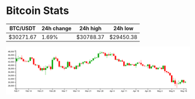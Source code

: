 # Bitcoin Stats

BTC/USDT|24h change|24h high|24h low|
|---|---|---|---|
|$30271.67|1.69%|$30788.37|$29450.38|

<img src="./chart.svg">
